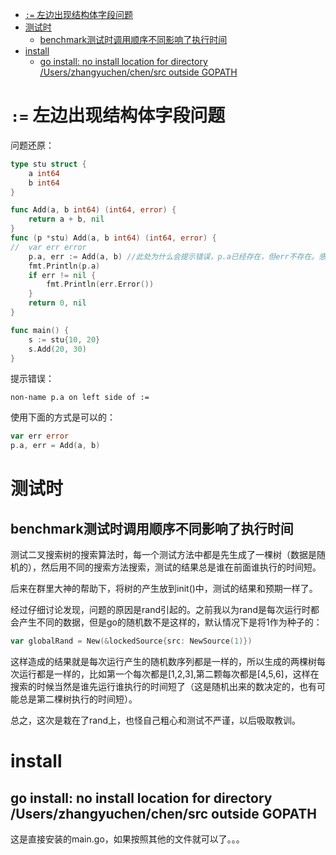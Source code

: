 <!-- TOC -->

- [`:=` 左边出现结构体字段问题](#-左边出现结构体字段问题)
- [测试时](#测试时)
    - [benchmark测试时调用顺序不同影响了执行时间](#benchmark测试时调用顺序不同影响了执行时间)
- [install](#install)
    - [go install: no install location for directory /Users/zhangyuchen/chen/src outside GOPATH](#go-install-no-install-location-for-directory-userszhangyuchenchensrc-outside-gopath)

<!-- /TOC -->



# `:=` 左边出现结构体字段问题

问题还原：

```go
type stu struct {
	a int64
	b int64
}

func Add(a, b int64) (int64, error) {
	return a + b, nil
}
func (p *stu) Add(a, b int64) (int64, error) {
//	var err error
	p.a, err := Add(a, b) //此处为什么会提示错误，p.a已经存在，但err不存在。感觉应该可以啊
	fmt.Println(p.a)
	if err != nil {
		fmt.Println(err.Error())
	}
	return 0, nil
}

func main() {
	s := stu{10, 20}
	s.Add(20, 30)
}
```

提示错误：

	non-name p.a on left side of :=

使用下面的方式是可以的：

```go
var err error
p.a, err = Add(a, b)
```


# 测试时

## benchmark测试时调用顺序不同影响了执行时间

测试二叉搜索树的搜索算法时，每一个测试方法中都是先生成了一棵树（数据是随机的），然后用不同的搜索方法搜索，测试的结果总是谁在前面谁执行的时间短。

后来在群里大神的帮助下，将树的产生放到init()中，测试的结果和预期一样了。

经过仔细讨论发现，问题的原因是rand引起的。之前我以为rand是每次运行时都会产生不同的数据，但是go的随机数不是这样的，默认情况下是将1作为种子的：

```go
var globalRand = New(&lockedSource{src: NewSource(1)})
```

这样造成的结果就是每次运行产生的随机数序列都是一样的，所以生成的两棵树每次运行都是一样的，比如第一个每次都是[1,2,3],第二颗每次都是[4,5,6]，这样在搜索的时候当然是谁先运行谁执行的时间短了（这是随机出来的数决定的，也有可能总是第二棵树执行的时间短）。

总之，这次是栽在了rand上，也怪自己粗心和测试不严谨，以后吸取教训。

# install

## go install: no install location for directory /Users/zhangyuchen/chen/src outside GOPATH

这是直接安装的main.go，如果按照其他的文件就可以了。。。